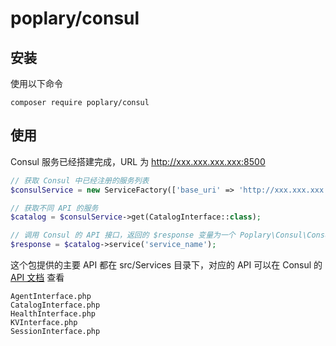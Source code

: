 # poplary/consul

## 安装

使用以下命令

```shell
composer require poplary/consul
```

## 使用

Consul 服务已经搭建完成，URL 为 http://xxx.xxx.xxx.xxx:8500

```php
// 获取 Consul 中已经注册的服务列表
$consulService = new ServiceFactory(['base_uri' => 'http://xxx.xxx.xxx.xxx:8500']);

// 获取不同 API 的服务
$catalog = $consulService->get(CatalogInterface::class);

// 调用 Consul 的 API 接口，返回的 $response 变量为一个 Poplary\Consul\ConsulResponse 对象，可以使用类的方法进行解析
$response = $catalog->service('service_name');

```

这个包提供的主要 API 都在 src/Services 目录下，对应的 API 可以在 Consul 的 [API 文档](https://www.consul.io/api-docs) 查看

```
AgentInterface.php
CatalogInterface.php
HealthInterface.php
KVInterface.php
SessionInterface.php
```
